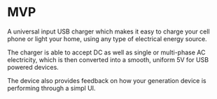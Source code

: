 # MVP
A universal input USB charger which makes it easy to charge your cell phone or light your home, using any type of electrical energy source. 

The charger is able to accept DC as well as single or multi-phase AC electricity, which is then converted into a smooth, uniform 5V for USB powered devices.

The device also provides feedback on how your generation device is performing through a simpl UI.

